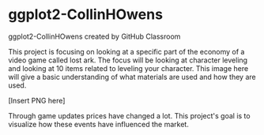 # ggplot2-CollinHOwens
ggplot2-CollinHOwens created by GitHub Classroom

This project is focusing on looking at a specific part of the economy of a video game called lost ark. 
The focus will be looking at character leveling and looking at 10 items related to leveling your character. 
This image here will give a basic understanding of what materials are used and how they are used.

[Insert PNG here]

Through game updates prices have changed a lot. This project's goal is to visualize how these events have influenced the market.
